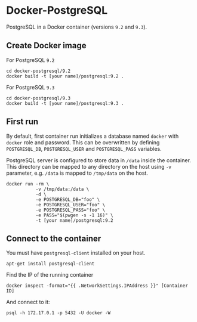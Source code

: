 Docker-PostgreSQL
=================

PostgreSQL in a Docker container (versions `9.2` and `9.3`).

Create Docker image
-------------------

For PostgreSQL `9.2`

```
cd docker-postgresql/9.2
docker build -t [your name]/postgresql:9.2 .
```

For PostgreSQL `9.3`

```
cd docker-postgresql/9.3
docker build -t [your name]/postgresql:9.3 .
```

First run
---------

By default, first container run initializes a database named `docker` with `docker` role and password. This can be overwritten by defining `POSTGRESQL_DB`, `POSTGRESQL_USER` and `POSTGRESQL_PASS` variables.

PostgreSQL server is configured to store data in `/data` inside the container. This directory can be mapped to any directory on the host using `-v` parameter, e.g. `/data` is mapped to `/tmp/data` on the host.

```
docker run -rm \
           -v /tmp/data:/data \
           -d \
           -e POSTGRESQL_DB="foo" \
           -e POSTGRESQL_USER="foo" \
           -e POSTGRESQL_PASS="foo" \
           -e PASS="$(pwgen -s -1 16)" \
           -t [your name]/postgresql:9.2
```

Connect to the container
------------------------

You must have `postgresql-client` installed on your host.

    apt-get install postgresql-client

Find the IP of the running container

    docker inspect -format="{{ .NetworkSettings.IPAddress }}" [Container ID]

And connect to it:

    psql -h 172.17.0.1 -p 5432 -U docker -W

